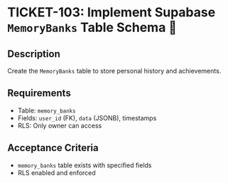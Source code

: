 # TICKET-103: Implement Supabase `MemoryBanks` Table Schema 🧠

## Description
Create the `MemoryBanks` table to store personal history and achievements.

## Requirements
- Table: `memory_banks`
- Fields: `user_id` (FK), `data` (JSONB), timestamps
- RLS: Only owner can access

## Acceptance Criteria
- `memory_banks` table exists with specified fields
- RLS enabled and enforced 